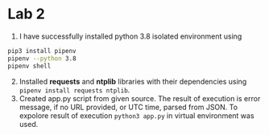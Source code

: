 # Lab 2
1. I have successfully installed python 3.8 isolated  environment using 
```bash
pip3 install pipenv 
pipenv --python 3.8
pipenv shell
```
2. Installed **requests** and **ntplib** libraries with their dependencies using `pipenv install requests ntplib`.
3. Created app.py script from given source. The result of execution is error message, if no URL provided, or UTC time, parsed from JSON. To expolore result of execution `python3 app.py` in virtual environment was used.